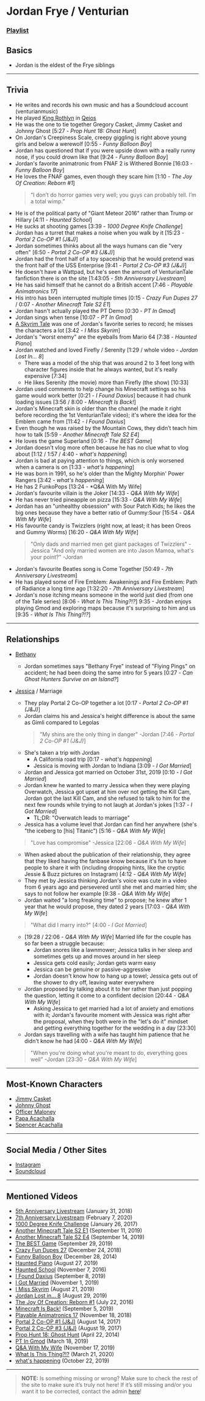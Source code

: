 # Jordan Frye / Venturian
### [Playlist](https://www.youtube.com/playlist?list=PLwlijWXtmIKiTpgrhIZUIhzbBrCSg%nwPn)

## Basics
- Jordan is the eldest of the Frye siblings

----

## Trivia
- He writes and records his own music and has a Soundcloud account \(venturianmusic)
- He played [King Rothlyn](5.Characters/Qeios_Characters.md) in [Qeios](6.Series/Qeios.md)
- He was the one to tie together Gregory Casket, Jimmy Casket and Johnny Ghost \[5:27 - *Prop Hunt 18: Ghost Hunt*]
- On Jordan's Creepiness Scale, creepy giggling is right above young girls and below a werewolf \[0:55 - *Funny Balloon Boy*]
- Jordan has questioned that if you were upside down with a really runny nose, if you could drown like that \[9:24 - *Funny Balloon Boy*]
- Jordan's favorite animatronic from FNAF 2 is Withered Bonnie \[16:03 - *Funny Balloon Boy*]
- He loves the FNAF games, even though they scare him \[1:10 - *The Joy Of Creation: Reborn #1*]
    > “I don’t do horror games very well; you guys can probably tell. I’m a total wimp.”
- He is of the political party of "Giant Meteor 2016" rather than Trump or Hillary \[4:11 - *Haunted School*]
- He sucks at shooting games \[3:39 - *1000 Degree Knife Challenge*]
- Jordan has a turret that makes a noise when you walk by it \[15:23 - *Portal 2 Co-OP #1 (J&J)*]
- Jordan sometimes thinks about all the ways humans can die "very often" \[6:50 - *Portal 2 Co-OP #3 (J&J)*]
- Jordan had the front half of a toy spaceship that he would pretend was the front half of the USS Enterprise \[9:41 - *Portal 2 Co-OP #3 (J&J)*]
- He doesn't have a Wattpad, but he's seen the amount of VenturianTale fanfiction there is on the site \[1:43:05 - *5th Anniversary Livestream*]
- He has said himself that he cannot do a British accent \[7:46 - *Playable Animatronics 17*]
- His intro has been interrupted multiple times \[0:15 - *Crazy Fun Dupes 27* / 0:07 - *Another Minecraft Tale S2 E1*]
- Jordan hasn't actually played the PT Demo \[0:30 - *PT In Gmod*]
- Jordan sings when tense \[10:07 - *PT In Gmod*]
- [A Skyrim Tale](6.Series/Tale_Series.md) was one of Jordan's favorite series to record; he misses the characters a lot \[3:42 - *I Miss Skyrim*]
- Jordan's "worst enemy" are the eyeballs from Mario 64 \[7:38 - *Haunted Piano*]
- Jordan watched and loved Firefly / Serenity \[1:29 / whole video - *Jordan Lost In… 8*]
  - There was a model of the ship that was around 2 to 3 feet long with character figures inside that he always wanted, but it's really expensive \[7:34]
  - He likes Serenity \(the movie) more than Firefly \(the show) \[10:33]
- Jordan used comments to help change his Minecraft settings so his game would work better \[0:21 - *I Found Daxius*] because it had chunk loading issues \[3:56 / 8:00 - *Minecraft Is Back!*]
- Jordan's Minecraft skin is older than the channel \(he made it right before recording the 1st VenturianTale video); it's where the idea for the Emblem came from \[11:42 - *I Found Daxius*]
- Even though he was raised by the Mountain Cows, they didn’t teach him how to talk \[5:59 - *Another Minecraft Tale S2 E4*]
- He loves the game Superland \[0:16 - *The BEST Game*]
- Jordan doesn't vlog more often because he has no clue what to vlog about \[1:12 / 1:57 / 4:40 - *what's happening*]
- Jordan is bad at paying attention to things, which is only worsened when a camera is on \[1:33 - *what's happening*]
- He was born in 1991, so he's older than the Mighty Morphin' Power Rangers \[3:42 - *what's happening*]
- He has 2 FunkoPops \[13:24 - *Q&A With My Wife]
- Jordan's favourite villain is the Joker \[14:33 - *Q&A With My Wife*]
- He has never tried pineapple on pizza \[15:33 - *Q&A With My Wife*]
- Jordan has an "unhealthy obsession" with Sour Patch Kids; he likes the big ones because they have a better ratio of Gummy:Sour \[15:54 - *Q&A With My Wife*]
- His favourite candy is Twizzlers \(right now, at least; it has been Oreos and Gummy Worms) \[16:20 - *Q&A With My Wife*]
  > "Only dads and married men get giant packages of Twizzlers" -Jessica
  > "And only married women are into Jason Mamoa, what's your point?" -Jordan
- Jordan's favourite Beatles song is Come Together \[50:49 - *7th Anniversary Livestream*]
- He has played some of Fire Emblem: Awakenings and Fire Emblem: Path of Radiance a long time ago \[1:32:20 - *7th Anniversary Livestream*]
- Jordan's nose itching means someone in the world just died \(from one of the Tale series) \[8:06 - *What Is This Thing?!?*]
9:35 - Jordan enjoys playing Gmod and exploring maps because it's surprising to him and us \[9:35 - *What Is This Thing?!?*]

----

## Relationships
- [Bethany](3.Siblings/3.3.Bethany-Frye-FlyingPings.md)
  - Jordan sometimes says "Bethany Frye" instead of "Flying Pings" on accident; he had been doing the same intro for 5 years \[0:27 - *Can Ghost Hunters Survive on an Island?*]

- [Jessica](7.Family/Jessica-Javott42.md) / Marriage
  - They play Portal 2 Co-OP together a lot \[0:17 - *Portal 2 Co-OP #1 (J&J)*]
  - Jordan claims his and Jessica's height difference is about the same as Gimli compared to Legolas
      > "My shins are the only thing in danger" -Jordan \[7:46 - *Portal 2 Co-OP #1 (J&J)*]
  - She's taken a trip with Jordan
    - A California road trip \[0:17 - *what's happening*]
    - Jessica is moving with Jordan to Indiana \[3:09 - *I Got Married*]
  - Jordan and Jessica got married on October 31st, 2019 \[0:10 - *I Got Married*]
  - Jordan knew he wanted to marry Jessica when they were playing Overwatch, Jessica got upset at him over not getting the Kill Cam, Jordan got the last Kill Cam, and she refused to talk to him for the next few rounds while trying to not laugh at Jordan's jokes  \[1:37 - *I Got Married*]
    - TL;DR: "Overwatch leads to marriage"
  - Jessica has a volume level that Jordan can find her anywhere \(she's "the iceberg to \[his] Titanic") \[5:16 - *Q&A With My Wife*]
  > "Love has compromise" -Jessica \[22:06 - *Q&A With My Wife*]
  - When asked about the publication of their relationship, they agree that they liked having the fanbase know because it's fun to have people to share it with \(including dropping hints, like the cryptic Jessie & Buzz pictures on Instagram) \[4:12 - *Q&A With My Wife*]
  - They met by Jessica thinking Jordan's voice was cute in a video from 6 years ago and persevered until she met and married him; she says to not follow her example \[9:38 - *Q&A With My Wife*]
  - Jordan waited "a long freaking time" to propose; he knew after 1 year that he would propose, they dated 2 years \[17:03 - *Q&A With My Wife*]
  > "What did I marry into?" \[4:00 - *I Got Married*]
  - \[19:28 / 22:06 - *Q&A With My Wife*] Married life for the couple has so far been a struggle because:
    - Jordan snores like a lawnmower; Jessica talks in her sleep and sometimes gets up and moves around in her sleep
    - Jessica gets cold easily; Jordan gets warm easy
    - Jessica can be genuine or passive-aggressive
    - Jordan doesn't know how to hang up a towel; Jessica gets out of the shower to dry off, leaving water everywhere
  - Jordan proposed by talking about it to her rather than just popping the question, letting it come to a confident decision \[20:44 - *Q&A With My Wife*]
    - Asking Jessica to get married had a lot of anxiety and emotions with it; Jordan's favourite moment with Jessica was right after the proposal, when they both were in the "let's do it" mindset and getting everything together for the wedding in a day \[23:30]
  - Jordan says travelling with a wife has taught him patience that he didn't know he had \[4:00 - *Q&A With My Wife*]
  > "When you're doing what you're meant to do, everything goes well" -Jordan \[23:30 - *Q&A With My Wife*]

----

## Most-Known Characters
- [Jimmy Casket](5.Characters/Jimmy_Casket.html)
- [Johnny Ghost](5.Characters/Johnny_Ghost.html)
- [Officer Maloney](5.Characters/Officer_Maloney.html)
- [Papa Acachalla](5.Characters/Papa_Acachalla.html)
- [Spencer Acachalla](5.Characters/Spencer_Acachalla.html)

----

## Social Media / Other Sites
- [Instagram](https://instagram.com/venturianacachalla?igshid=1bx5eybrt8xuv)
- [Soundcloud](https://soundcloud.com/venturianmusic)

----

## Mentioned Videos
- [5th Anniversary Livestream](https://youtu.be/6AHnicY1Iq4) \(January 31, 2018)
- [7th Anniversary Livestream](https://youtu.be/GBFpW-t83Zs) \(February 7, 2020)
- [1000 Degree Knife Challenge](https://youtu.be/pzntssXrvsE) \(January 26, 2017)
- [Another Minecraft Tale S2 E1](https://youtu.be/QveKwulefP0) \(September 11, 2019)
- [Another Minecraft Tale S2 E4](https://youtu.be/JbWQ1MCyLVQ) \(September 14, 2019)
- [The BEST Game](https://youtu.be/ie_0HiSJ-8g) \(September 29, 2019)
- [Crazy Fun Dupes 27](https://youtu.be/ioWtP6jzsEA) \(December 24, 2018)
- [Funny Balloon Boy](https://youtu.be/EnoiRkmE1y8) \(December 28, 2014)
- [Haunted Piano](https://youtu.be/n8fdFA8EWQs) \(August 27, 2019)
- [Haunted School](https://youtu.be/cV31R3z-P7M) \(November 7, 2016)
- [I Found Daxius](https://youtu.be/3I_BsdJ1W1c) \(September 8, 2019)
- [I Got Married](https://youtu.be/mDasjRwGf2k) \(November 1, 2019)
- [I Miss Skyrim](https://youtu.be/ldqWeBVpLlA) \(August 21, 2019)
- [Jordan Lost in... 8](https://youtu.be/VuS8a921p4Q) \(August 29, 2019)
- [The Joy Of Creation: Reborn #1](https://youtu.be/eE8g0Z44aEs) \(July 22, 2016)
- [Minecraft Is Back!](https://youtu.be/R0rG3k-T4bw) \(September 5, 2019)
- [Playable Animatronics 17](https://youtu.be/mkyVjLCmh8w) \(November 18, 2018)
- [Portal 2 Co-OP #1 (J&J)](https://youtu.be/6GE1-ReTdtU) \(August 14, 2017)
- [Portal 2 Co-OP #3 (J&J)](https://youtu.be/6FpTNl6y6w4) \(August 19, 2017)
- [Prop Hunt 18: Ghost Hunt](https://youtu.be/2yVe4fe8lRw) \(April 22, 2014)
- [PT In Gmod](https://youtu.be/MUV-gpaBpkE) \(March 18, 2019)
- [Q&A With My Wife](https://youtu.be/fcWrt_7xM3w) \(November 17, 2019)
- [What Is This Thing?!?](https://youtu.be/MB5G_FVYiJg) \(March 21, 2020)
- [what's happening](https://youtu.be/8wn34LSj_Iw) \(October 22, 2019)

----

> **NOTE:** Is something missing or wrong? Make sure to check the rest of the site to make sure it’s truly not here! If it’s still missing and/or you want it to be corrected, contact the admin [here](../chapter_2.md)!